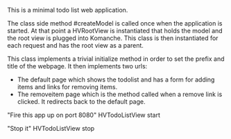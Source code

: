 This is a minimal todo list web application.

The class side method #createModel is called once when the application is started. At that point a HVRootView is instantiated that holds the model and the root view is plugged into Komanche. This class is then instantiated for each request and has the root view as a parent.

This class implements a trivial initialize method in order to set the prefix and title of the webpage. It then implements two urls:

- The default page which shows the todolist and has a form for adding items and links for removing items.
- The removeitem page which is the method called when a remove link is clicked. It redirects back to the default page.

"Fire this app up on port 8080"
HVTodoListView start

"Stop it"
HVTodoListView stop
